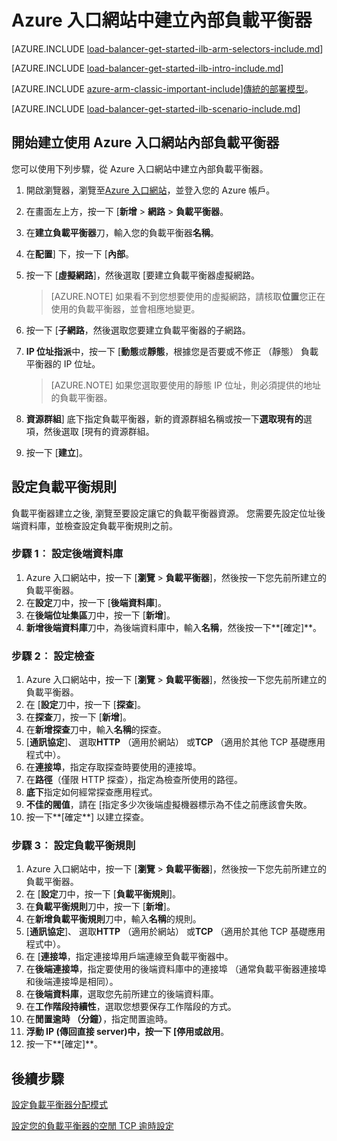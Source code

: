 <properties
   pageTitle="開始建立內部負載平衡器資源管理員] 中使用 [Azure 入口網站 |Microsoft Azure"
   description="瞭解如何建立內部負載平衡器資源管理員] 中使用 [Azure 入口網站"
   services="load-balancer"
   documentationCenter="na"
   authors="sdwheeler"
   manager="carmonm"
   editor=""
   tags="azure-service-management"
/>
<tags
   ms.service="load-balancer"
   ms.devlang="na"
   ms.topic="hero-article"
   ms.tgt_pltfrm="na"
   ms.workload="infrastructure-services"
   ms.date="10/24/2016"
   ms.author="sewhee" />

# <a name="create-an-internal-load-balancer-in-the-azure-portal"></a>Azure 入口網站中建立內部負載平衡器

[AZURE.INCLUDE [load-balancer-get-started-ilb-arm-selectors-include.md](../../includes/load-balancer-get-started-ilb-arm-selectors-include.md)]

[AZURE.INCLUDE [load-balancer-get-started-ilb-intro-include.md](../../includes/load-balancer-get-started-ilb-intro-include.md)]

[AZURE.INCLUDE [azure-arm-classic-important-include](../../includes/learn-about-deployment-models-rm-include.md)][傳統的部署模型](load-balancer-get-started-ilb-classic-ps.md)。

[AZURE.INCLUDE [load-balancer-get-started-ilb-scenario-include.md](../../includes/load-balancer-get-started-ilb-scenario-include.md)]

## <a name="get-started-creating-an-internal-load-balancer-using-azure-portal"></a>開始建立使用 Azure 入口網站內部負載平衡器

您可以使用下列步驟，從 Azure 入口網站中建立內部負載平衡器。

1. 開啟瀏覽器，瀏覽至[Azure 入口網站](http://portal.azure.com)，並登入您的 Azure 帳戶。
2. 在畫面左上方，按一下 [**新增** > **網路** > **負載平衡器**。
3. 在**建立負載平衡器**刀，輸入您的負載平衡器**名稱**。
4. 在**配置**] 下，按一下 [**內部**。
5. 按一下 [**虛擬網路**]，然後選取 [要建立負載平衡器虛擬網路。

    >[AZURE.NOTE] 如果看不到您想要使用的虛擬網路，請核取**位置**您正在使用的負載平衡器，並會相應地變更。

6. 按一下 [**子網路**，然後選取您要建立負載平衡器的子網路。
7. **IP 位址指派**中，按一下 [**動態**或**靜態**，根據您是否要或不修正 （靜態） 負載平衡器的 IP 位址。

    >[AZURE.NOTE] 如果您選取要使用的靜態 IP 位址，則必須提供的地址的負載平衡器。

8. **資源群組**] 底下指定負載平衡器，新的資源群組名稱或按一下**選取現有的**選項，然後選取 [現有的資源群組。
9. 按一下 [**建立**]。

## <a name="configure-load-balancing-rules"></a>設定負載平衡規則

負載平衡器建立之後, 瀏覽至要設定讓它的負載平衡器資源。
您需要先設定位址後端資料庫，並檢查設定負載平衡規則之前。

### <a name="step-1-configure-a-back-end-pool"></a>步驟 1︰ 設定後端資料庫

1. Azure 入口網站中，按一下 [**瀏覽** > **負載平衡器**]，然後按一下您先前所建立的負載平衡器。
2. 在**設定**刀中，按一下 [**後端資料庫**]。
3. 在**後端位址集區**刀中，按一下 [**新增**]。
4. **新增後端資料庫**刀中，為後端資料庫中，輸入**名稱**，然後按一下**[確定]**。

### <a name="step-2-configure-a-probe"></a>步驟 2︰ 設定檢查

1. Azure 入口網站中，按一下 [**瀏覽** > **負載平衡器**]，然後按一下您先前所建立的負載平衡器。
2. 在 [**設定**刀中，按一下 [**探查**]。
3. 在**探查**刀，按一下 [**新增**]。
4. 在**新增探查**刀中，輸入**名稱**的探查。
5. [**通訊協定**]、 選取**HTTP** （適用於網站） 或**TCP** （適用於其他 TCP 基礎應用程式中）。
6. 在**連接埠**，指定存取探查時要使用的連接埠。
7. 在**路徑**（僅限 HTTP 探查），指定為檢查所使用的路徑。
8. **底下**指定如何經常探查應用程式。
9. **不佳的閥值**，請在 [指定多少次後端虛擬機器標示為不佳之前應該會失敗。
10. 按一下**[確定**] 以建立探查。

### <a name="step-3-configure-load-balancing-rules"></a>步驟 3︰ 設定負載平衡規則

1. Azure 入口網站中，按一下 [**瀏覽** > **負載平衡器**]，然後按一下您先前所建立的負載平衡器。
2. 在 [**設定**刀中，按一下 [**負載平衡規則**]。
3. 在**負載平衡規則**刀中，按一下 [**新增**]。
4. 在**新增負載平衡規則**刀中，輸入**名稱**的規則。
5. [**通訊協定**]、 選取**HTTP** （適用於網站） 或**TCP** （適用於其他 TCP 基礎應用程式中）。
6. 在 [**連接埠**，指定連接埠用戶端連線至負載平衡器中。
7. 在**後端連接埠**，指定要使用的後端資料庫中的連接埠 （通常負載平衡器連接埠和後端連接埠是相同）。
8. 在**後端資料庫**，選取您先前所建立的後端資料庫。
9. 在**工作階段持續性**，選取您想要保存工作階段的方式。
10. 在**閒置逾時 （分鐘）**，指定閒置逾時。
11. **浮動 IP (傳回直接 server)**中，按一下 [**停用**或**啟用**。
12. 按一下**[確定]**。

## <a name="next-steps"></a>後續步驟

[設定負載平衡器分配模式](load-balancer-distribution-mode.md)

[設定您的負載平衡器的空閒 TCP 逾時設定](load-balancer-tcp-idle-timeout.md)